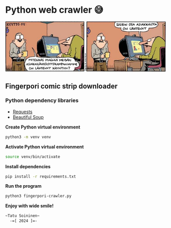 # Python web crawler 😅

![Fingerpori - Asiakaslähtöisyys](./Fingerpori-Client.jpg)

## Fingerpori comic strip downloader

### Python dependency libraries

- [Requests](https://requests.readthedocs.io/en/latest/)
- [Beautiful Soup](https://beautiful-soup-4.readthedocs.io/en/latest/)

__Create Python virtual environment__

```bash
python3 -m venv venv
```

__Activate Python virtual environment__

```bash
source venv/bin/activate
```

__Install dependencies__

```bash
pip install -r requirements.txt
```

__Run the program__

```bash
python3 fingerpori-crawler.py
```

__Enjoy with wide smile!__

```
~Tatu Soininen~
  -=[ 2024 ]=-
```